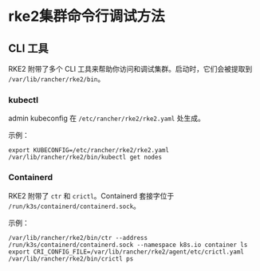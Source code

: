 # rke2集群命令行调试方法

## CLI 工具

RKE2 附带了多个 CLI 工具来帮助你访问和调试集群。启动时，它们会被提取到 `/var/lib/rancher/rke2/bin`。

### kubectl

admin kubeconfig 在 `/etc/rancher/rke2/rke2.yaml` 处生成。

示例：

```text
export KUBECONFIG=/etc/rancher/rke2/rke2.yaml
/var/lib/rancher/rke2/bin/kubectl get nodes
```

### Containerd

RKE2 附带了 `ctr` 和 `crictl`。Containerd 套接字位于 `/run/k3s/containerd/containerd.sock`。

示例：

```text
/var/lib/rancher/rke2/bin/ctr --address /run/k3s/containerd/containerd.sock --namespace k8s.io container ls
export CRI_CONFIG_FILE=/var/lib/rancher/rke2/agent/etc/crictl.yaml
/var/lib/rancher/rke2/bin/crictl ps
```